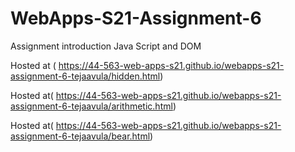 # WebApps-S21-Assignment-6
Assignment introduction Java Script and DOM

Hosted at ( https://44-563-web-apps-s21.github.io/webapps-s21-assignment-6-tejaavula/hidden.html)

Hosted at( https://44-563-web-apps-s21.github.io/webapps-s21-assignment-6-tejaavula/arithmetic.html)

Hosted at( https://44-563-web-apps-s21.github.io/webapps-s21-assignment-6-tejaavula/bear.html)